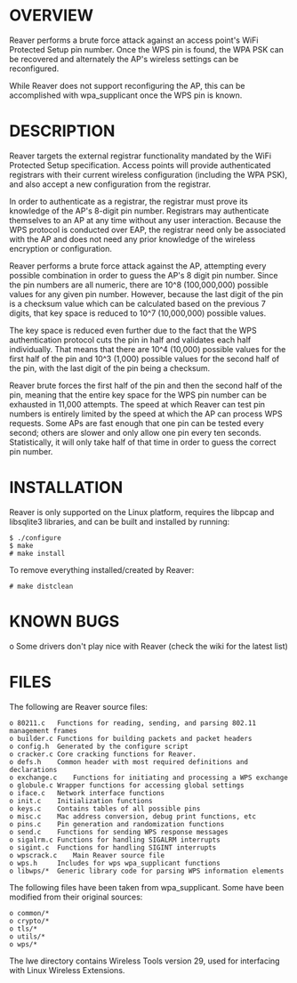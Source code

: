 # OVERVIEW

Reaver performs a brute force attack against an access point's WiFi Protected Setup pin number.
Once the WPS pin is found, the WPA PSK can be recovered and alternately the AP's wireless settings can be
reconfigured.

While Reaver does not support reconfiguring the AP, this can be accomplished with wpa_supplicant once
the WPS pin is known.

# DESCRIPTION

Reaver targets the external registrar functionality mandated by the WiFi Protected Setup specification.
Access points will provide authenticated registrars with their current wireless configuration (including
the WPA PSK), and also accept a new configuration from the registrar.

In order to authenticate as a registrar, the registrar must prove its knowledge of the AP's 8-digit pin
number. Registrars may authenticate themselves to an AP at any time without any user interaction. Because
the WPS protocol is conducted over EAP, the registrar need only be associated with the AP and does not
need any prior knowledge of the wireless encryption or configuration.

Reaver performs a brute force attack against the AP, attempting every possible combination in order to
guess the AP's 8 digit pin number. Since the pin numbers are all numeric, there are 10^8 (100,000,000)
possible values for any given pin number. However, because the last digit of the pin is a checksum value
which can be calculated based on the previous 7 digits, that key space is reduced to 10^7 (10,000,000)
possible values.

The key space is reduced even further due to the fact that the WPS authentication protocol cuts the pin in
half and validates each half individually. That means that there are 10^4 (10,000) possible values for the
first half of the pin and 10^3 (1,000) possible values for the second half of the pin, with the last digit
of the pin being a checksum.

Reaver brute forces the first half of the pin and then the second half of the pin, meaning that the entire
key space for the WPS pin number can be exhausted in 11,000 attempts. The speed at which Reaver can test
pin numbers is entirely limited by the speed at which the AP can process WPS requests. Some APs are fast enough
that one pin can be tested every second; others are slower and only allow one pin every ten seconds. Statistically,
it will only take half of that time in order to guess the correct pin number.


# INSTALLATION

Reaver is only supported on the Linux platform, requires the libpcap and libsqlite3 libraries, and
can be built and installed by running:

	$ ./configure
	$ make
	# make install

To remove everything installed/created by Reaver:

	# make distclean

# KNOWN BUGS

o Some drivers don't play nice with Reaver (check the wiki for the latest list)

# FILES

The following are Reaver source files:

	o 80211.c	Functions for reading, sending, and parsing 802.11 management frames
	o builder.c	Functions for building packets and packet headers
	o config.h	Generated by the configure script
	o cracker.c	Core cracking functions for Reaver.
	o defs.h	Common header with most required definitions and declarations
	o exchange.c	Functions for initiating and processing a WPS exchange
	o globule.c	Wrapper functions for accessing global settings
	o iface.c	Network interface functions
	o init.c	Initialization functions
	o keys.c	Contains tables of all possible pins
	o misc.c	Mac address conversion, debug print functions, etc
	o pins.c	Pin generation and randomization functions
	o send.c	Functions for sending WPS response messages
	o sigalrm.c	Functions for handling SIGALRM interrupts
	o sigint.c	Functions for handling SIGINT interrupts
	o wpscrack.c	Main Reaver source file
	o wps.h		Includes for wps wpa_supplicant functions
	o libwps/*	Generic library code for parsing WPS information elements

The following files have been taken from wpa_supplicant. Some have been modified from their original sources:

	o common/*
	o crypto/*
	o tls/*
	o utils/*
	o wps/*

The lwe directory contains Wireless Tools version 29, used for interfacing with Linux Wireless Extensions.
